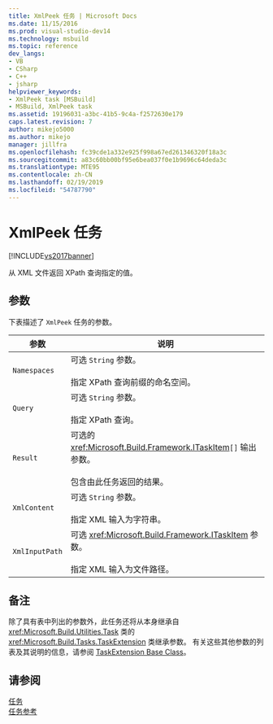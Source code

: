 ```yaml
---
title: XmlPeek 任务 | Microsoft Docs
ms.date: 11/15/2016
ms.prod: visual-studio-dev14
ms.technology: msbuild
ms.topic: reference
dev_langs:
- VB
- CSharp
- C++
- jsharp
helpviewer_keywords:
- XmlPeek task [MSBuild]
- MSBuild, XmlPeek task
ms.assetid: 19196031-a3bc-41b5-9c4a-f2572630e179
caps.latest.revision: 7
author: mikejo5000
ms.author: mikejo
manager: jillfra
ms.openlocfilehash: fc39cde1a332e925f998a67ed261346320f18a3c
ms.sourcegitcommit: a83c60bb00bf95e6bea037f0e1b9696c64deda3c
ms.translationtype: MTE95
ms.contentlocale: zh-CN
ms.lasthandoff: 02/19/2019
ms.locfileid: "54787790"
---
```

# <a name="xmlpeek-task"></a>XmlPeek 任务
[!INCLUDE[vs2017banner](../includes/vs2017banner.md)]

  
从 XML 文件返回 XPath 查询指定的值。  
  
## <a name="parameters"></a>参数  
 下表描述了 `XmlPeek` 任务的参数。  
  
|参数|说明​​|  
|---------------|-----------------|  
|`Namespaces`|可选 `String` 参数。<br /><br /> 指定 XPath 查询前缀的命名空间。|  
|`Query`|可选 `String` 参数。<br /><br /> 指定 XPath 查询。|  
|`Result`|可选的 <xref:Microsoft.Build.Framework.ITaskItem>`[]` 输出参数。<br /><br /> 包含由此任务返回的结果。|  
|`XmlContent`|可选 `String` 参数。<br /><br /> 指定 XML 输入为字符串。|  
|`XmlInputPath`|可选 <xref:Microsoft.Build.Framework.ITaskItem> 参数。<br /><br /> 指定 XML 输入为文件路径。|  
  
## <a name="remarks"></a>备注  
 除了具有表中列出的参数外，此任务还将从本身继承自 <xref:Microsoft.Build.Utilities.Task> 类的 <xref:Microsoft.Build.Tasks.TaskExtension> 类继承参数。 有关这些其他参数的列表及其说明的信息，请参阅 [TaskExtension Base Class](../msbuild/taskextension-base-class.md)。  
  
## <a name="see-also"></a>请参阅  
 [任务](../msbuild/msbuild-tasks.md)   
 [任务参考](../msbuild/msbuild-task-reference.md)
